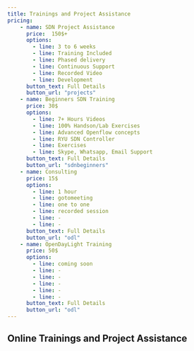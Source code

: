 ```yaml
---
title: Trainings and Project Assistance
pricing:
    - name: SDN Project Assistance
      price:  150$+
      options:
        - line: 3 to 6 weeks
        - line: Training Included
        - line: Phased delivery 
        - line: Continuous Support
        - line: Recorded Video
        - line: Development
      button_text: Full Details
      button_url: "projects"
    - name: Beginners SDN Training
      price: 30$
      options:
        - line: 7+ Hours Videos
        - line: 100% Handson/Lab Exercises        
        - line: Advanced Openflow concepts
        - line: RYU SDN Controller
        - line: Exercises
        - line: Skype, Whatsapp, Email Support
      button_text: Full Details
      button_url: "sdnbeginners"
    - name: Consulting
      price: 15$
      options:
        - line: 1 hour
        - line: gotomeeting
        - line: one to one
        - line: recorded session
        - line: -
        - line: -                                        
      button_text: Full Details
      button_url: "odl"   
    - name: OpenDayLight Training
      price: 50$
      options:
        - line: coming soon
        - line: -
        - line: -
        - line: -
        - line: -
        - line: -                                        
      button_text: Full Details
      button_url: "odl"   
---
```

## Online Trainings and Project Assistance
